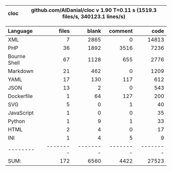 
cloc|github.com/AlDanial/cloc v 1.90  T=0.11 s (1519.3 files/s, 340123.1 lines/s)
--- | ---

Language|files|blank|comment|code
:-------|-------:|-------:|-------:|-------:
XML|7|2865|0|14813
PHP|36|1892|3516|7236
Bourne Shell|67|1128|655|2776
Markdown|21|462|0|1209
YAML|17|130|117|612
JSON|13|2|0|543
Dockerfile|1|64|127|200
SVG|5|0|1|40
JavaScript|1|0|0|35
Python|1|9|1|33
HTML|2|4|0|17
INI|1|4|5|9
--------|--------|--------|--------|--------
SUM:|172|6560|4422|27523
